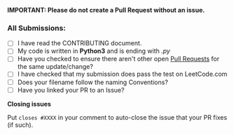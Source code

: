 **IMPORTANT: Please do not create a Pull Request without an issue.**

### All Submissions:

* [ ] I have read the CONTRIBUTING document.
* [ ] My code is written in **Python3** and is ending with _.py_
* [ ] Have you checked to ensure there aren't other open [Pull Requests](../../../pulls) for the same update/change?
* [ ] I have checked that my submission does pass the test on LeetCode.com 
* [ ] Does your filename follow the naming Conventions?
* [ ] Have you linked your PR to an Issue?

**Closing issues**

Put `closes #XXXX` in your comment to auto-close the issue that your PR fixes (if such).